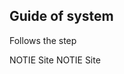 ## Guide of system

<p>Follows the step</p>

<a src="https://www.npmjs.com/package/notie" alt="site notie.js">NOTIE Site</a>
<a src="https://www.npmjs.com/package/notie" alt="site notie.js">NOTIE Site</a>